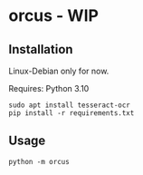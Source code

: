 # orcus - WIP

## Installation

Linux-Debian only for now.

Requires: Python 3.10

```
sudo apt install tesseract-ocr
pip install -r requirements.txt
```

## Usage

```
python -m orcus
```


